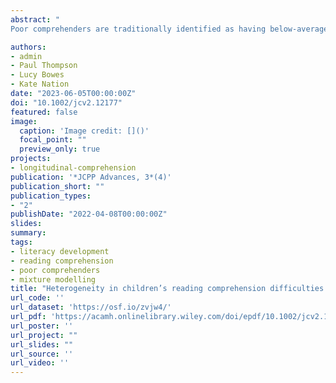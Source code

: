```yaml
---
abstract: "
Poor comprehenders are traditionally identified as having below-average reading comprehension, average-range word reading, and a discrepancy between the two.  While oral language tends to be low in poor comprehenders, reading is a complex trait and heterogeneity may go undetected by group-level comparisons. We took a preregistered data-driven approach to identify poor comprehenders and examine whether multiple distinct cognitive profiles underlie their difficulties. Latent mixture modelling identified reading profiles in 6,846 children from the Avon Longitudinal Study of Parents and Children, based on reading and listening comprehension assessments at 8-9 years. A second mixture model examined variation in cognitive profiles using measures of reading, language, working memory, nonverbal ability, and inattention. A poor comprehender profile was not identified by the preregistered model. However, by additionally controlling for general ability, a 6-class model emerged that incorporated a profile with relatively weak comprehension (N=947, 13.83%). Most of these children had weak reading comprehension in the context of good passage reading, accompanied by weaknesses in vocabulary and nonverbal ability. A small subgroup showed more severe comprehension difficulties in the context of additional cognitive impairments. TO conclude, data-driven approaches do identify children with relatively weak comprehension but there was no evidence of distinct cognitive profiles within this group. Instead, vocabulary and nonverbal ability were most consistently weak, with broader cognitive difficulties also apparent for some children. These findings suggest that poor comprehension is best characterised along a continuum, and considered in light of multiple risks that influence severity." 

authors:
- admin
- Paul Thompson
- Lucy Bowes
- Kate Nation
date: "2023-06-05T00:00:00Z"
doi: "10.1002/jcv2.12177"
featured: false
image:
  caption: 'Image credit: []()'
  focal_point: ""
  preview_only: true
projects:
- longitudinal-comprehension
publication: '*JCPP Advances, 3*(4)'
publication_short: ""
publication_types:
- "2"
publishDate: "2022-04-08T00:00:00Z"
slides: 
summary: 
tags:
- literacy development
- reading comprehension
- poor comprehenders
- mixture modelling
title: "Heterogeneity in children’s reading comprehension difficulties: a latent class approach"
url_code: ''
url_dataset: 'https://osf.io/zvjw4/'
url_pdf: 'https://acamh.onlinelibrary.wiley.com/doi/epdf/10.1002/jcv2.12177'
url_poster: ''
url_project: ""
url_slides: ""
url_source: ''
url_video: ''
---
```


